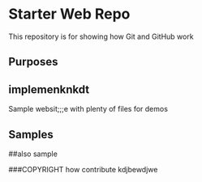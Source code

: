 # Starter Web Repo

This repository is for showing how Git and GitHub work

## Purposes
## implemenknkdt
Sample websit;;;e with plenty of files for demos
## Samples
##also sample

###COPYRIGHT
how contribute
kdjbewdjwe

